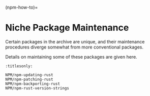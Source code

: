 (npm-how-to)=
# Niche Package Maintenance

Certain packages in the archive are unique, and their maintenance procedures diverge somewhat from more conventional packages.

Details on maintaining some of these packages are given here.

```{toctree}
:titlesonly:

NPM/npm-updating-rust
NPM/npm-patching-rust
NPM/npm-backporting-rust
NPM/npm-rust-version-strings
```
